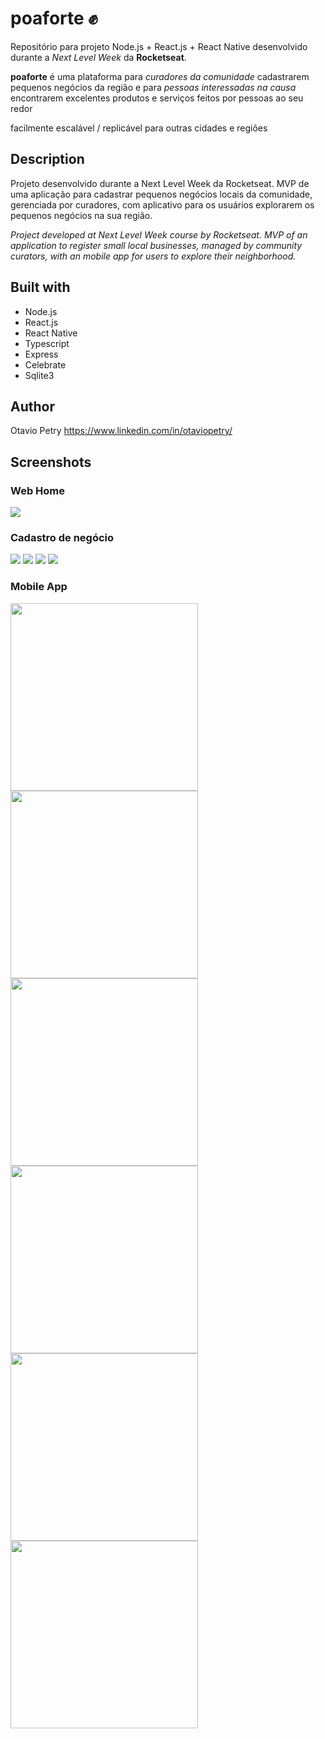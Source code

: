 # poaforte ✊
Repositório para projeto Node.js + React.js + React Native desenvolvido durante a <em>Next Level Week</em> da <strong>Rocketseat</strong>.

<strong>poaforte</strong> é uma plataforma para <em>curadores da comunidade</em> cadastrarem pequenos negócios da região e para <em>pessoas interessadas na causa</em> encontrarem excelentes produtos e serviços feitos por pessoas ao seu redor

facilmente escalável / replicável para outras cidades e regiões

## Description

Projeto desenvolvido durante a Next Level Week da Rocketseat. 
MVP de uma aplicação para cadastrar pequenos negócios locais da comunidade, gerenciada por curadores, com aplicativo para os usuários explorarem os pequenos negócios na sua região.

<em>Project developed at Next Level Week course by Rocketseat.
MVP of an application to register small local businesses, managed by community curators, with an mobile app for users to explore their neighborhood.</em>

## Built with

- Node.js
- React.js
- React Native
- Typescript
- Express
- Celebrate
- Sqlite3

## Author

Otavio Petry
https://www.linkedin.com/in/otaviopetry/

## Screenshots

### Web Home

<img src="images/web-home.png" >

### Cadastro de negócio
<img src="images/cadastro-01.png" >
<img src="images/cadastro-02.png" >
<img src="images/cadastro-03.png" >
<img src="images/cadastro-03-b.png" >

### Mobile App
<img src="images/mobile-home.jpg" width="300" >
<img src="images/mobile-map-food.jpg" width="300" >
<img src="images/mobile-map-other.jpg" width="300" >
<img src="images/mobile-map-services.jpg" width="300" >
<img src="images/mobile-details-01.jpg" width="300" >
<img src="images/mobile-details-02.jpg" width="300" >
